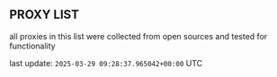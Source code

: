 ## PROXY LIST

all proxies in this list were collected from open sources and tested for functionality

last update: `2025-03-29 09:28:37.965042+00:00` UTC